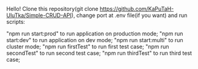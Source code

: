 Hello! Clone this repository(git clone https://github.com/KaPuTaH-UluTka/Simple-CRUD-API), change port at .env file(if you want) and run scripts:

"npm run start:prod" to run application on production mode;
"npm run start:dev" to run application on dev mode;
"npm run start:multi" to run cluster mode;
"npm run firstTest" to run first test case;
"npm run secondTest" to run second test case;
"npm run thirdTest" to run third test case;

